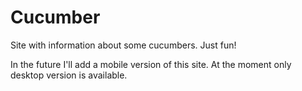 # Cucumber
Site with information about some cucumbers. Just fun!

In the future I'll add a mobile version of this site. At the moment only desktop version is available.
